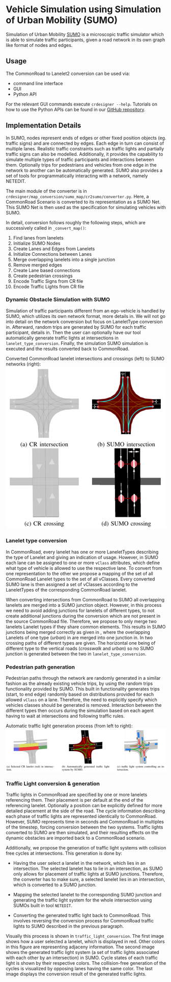 # Vehicle Simulation using Simulation of Urban Mobility (SUMO)

Simulation of Urban Mobility [SUMO](https://sumo.dlr.de/docs/index.html) is a microscopic
traffic simulator which is able to simulate traffic
participants, given a road network in its own graph like format of nodes and edges.

## Usage
The CommonRoad to Lanelet2 conversion can be used via:

- command line interface
- GUI
- Python API

For the relevant GUI commands execute
``crdesigner --help``.
Tutorials on how to use the Python APIs can be found in our
[GitHub repository](https://github.com/CommonRoad/commonroad-scenario-designer/tree/develop/tutorials/conversion_examples).


## Implementation Details
In SUMO, nodes represent ends of edges or other fixed position objects (eg. traffic signs) and are connected by edges.
Each edge in turn can consist of multiple lanes.
Realistic traffic constraints such as traffic lights and partially traffic signs can also be modelled.
Additionally, it provides the capability to simulate multiple types of traffic participants and interactions between them.
Optionally trips for pedestrians and vehicles from one edge in the network to another can be automatically generated.
SUMO also provides a set of tools for programmatically interacting with a network, namely NETEDIT.

The main module of the converter is in ``crdesigner/map_conversion/sumo_map/cr2sumo/converter.py``.
Here, a CommonRoad Scenario is converted to its representation as a SUMO Net.
This SUMO Net is then used as the specification for simulating vehicles with SUMO.

In detail, conversion follows roughly the following steps, which are successively called in
``_convert_map()``:

1. Find lanes from lanelets
2. Initialize SUMO Nodes
3. Create Lanes and Edges from Lanelets
4. Initialize Connections between Lanes
5. Merge overlapping lanelets into a single junction
6. Remove merged edges
7. Create Lane based connections
8. Create pedestrian crossings
9. Encode Traffic Signs from CR file
10. Encode Traffic Lights from CR file

### Dynamic Obstacle Simulation with SUMO

Simulation of traffic participants different from an ego-vehicle is
handled by SUMO, which utilizes its own network format, more details in.
We will not go into detail on the network conversion but focus on
LaneletType conversion in. Afterward, random trips are generated by
SUMO for each traffic participant, details in. Then the user can
optionally have our tool automatically generate traffic lights at
intersections in `lanelet_type_conversion`.
Finally, the simulation SUMO simulation is executed
and the results converted back to CommonRoad.

Converted CommonRoad lanelet intersections and crossings (left) to SUMO networks (right):
![](assets/sumo/converted_sumo_crossing.png)


### Lanelet type conversion

In CommonRoad, every lanelet has one or more LaneletTypes describing the type of Lanelet and giving an indication of
usage.
However, in SUMO each lane can be assigned to one or more ``vClass`` attributes,
which define
what type of vehicle is allowed to use the respective lane. To convert
from one representation to the other we propose a mapping of the set of all
CommonRoad Lanelet types to the set of all
vClasses. Every converted SUMO lane is then assigned a set of vClasses
according to the LaneletTypes of the corresponding CommonRoad lanelet.

When converting intersections from CommonRoad to SUMO all overlapping
lanelets are merged into a SUMO junction object. However, in this
process we need to avoid adding junctions for lanelets of different
types, to not create additional junctions during the conversion which are
not present in the source CommonRoad file. Therefore, we propose to only
merge two lanelets Lanelet types if they share common elements.
This results in SUMO junctions being merged correctly as given in ,
where the overlapping Lanelets of one type (*urban*) in are merged into
one junction in. In two crossing paths of different types are given.
The horizontal one being of different type to the vertical roads
(*crosswalk* and *urban*) so no SUMO junction is generated between the
two in `lanelet_type_conversion`.

### Pedestrian path generation

Pedestrian paths through the network are randomly generated in a similar
fashion as the already existing vehicle trips, by using the random trips
functionality provided by SUMO. This built in functionality generates
trips (start, to end edge) randomly based on distributions provided for
each allowed ``vClass`` on a lane. Therefore, the need to explicitly
specify which vehicles classes should be generated is removed.
Interaction between the different types then occurs during the
simulation based on each agent having to wait at intersections and
following traffic rules.

Automatic traffic light generation process (from left to right):
![](assets/sumo/converted_sumo_traffic_intersection.png)

### Traffic Light conversion & generation

Traffic lights in CommonRoad are specified by one or more lanelets
referencing them. Their placement is per default at the end of the
referencing lanelet.
Optionally a position can be explicitly defined for more detailed
placement at the side of the road. The cycle information describing
each phase of traffic lights are represented identically to CommonRoad.
However, SUMO represents time in
seconds and CommonRoad in multiples of the timestep, forcing conversion between
the two systems. Traffic lights converted to SUMO are then simulated,
and their resulting effects on the dynamic obstacles are imported back
to a CommonRoad scenario.

Additionally, we propose the generation of traffic light systems with
collision free cycles at intersections. This generation is done by:

- Having the user select a lanelet in the network, which lies in an
   intersection. The selected lanelet has to lie in an intersection, as
   SUMO only allows for placement of traffic lights at SUMO junctions.
   Therefore, the converter has to make sure, a selected lanelet lies in
   an intersection, which is converted to a SUMO junction.

- Mapping the selected lanelet to the corresponding SUMO junction and
   generating the traffic light system for the whole intersection using
   SUMOs built in tool ``NETEDIT``.

- Converting the generated traffic light back to CommonRoad. This
   involves reversing the conversion process for CommonRoad traffic
   lights to SUMO described in the previous paragraph.

Visually this process is shown in `traffic_light_conversion`.
The first image shows how a user selected a lanelet, which is displayed
in red. Other colors in this figure are representing adjaceny information.
The second image shows the generated traffic light system (a set of traffic
lights associated with each other by an intersection) in SUMO. Cycle
states of each traffic light is shown by their respective colors.
The collision-free generation of the cycles is visualized by opposing lanes
having the same color. The last image displays the conversion result of the
generated traffic lights.
